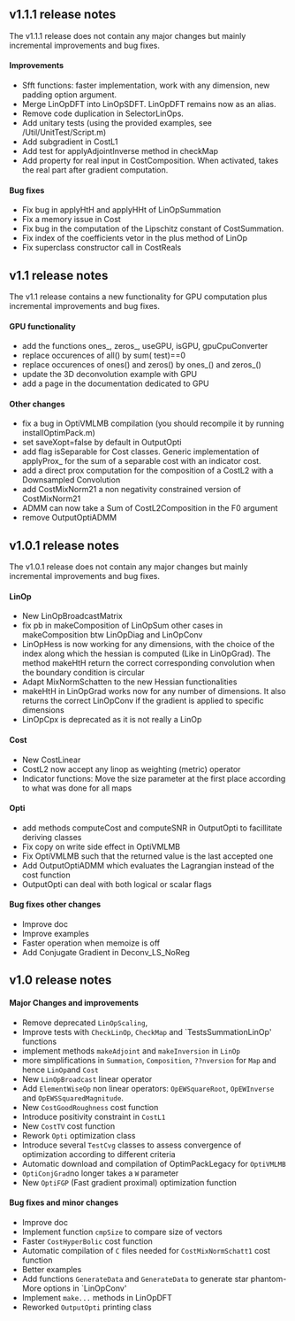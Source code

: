 ## v1.1.1 release notes
The v1.1.1 release does not contain any major changes but mainly incremental improvements and bug fixes. 

#### Improvements 
- Sfft functions: faster implementation, work with any dimension, new padding option argument.
- Merge LinOpDFT into LinOpSDFT. LinOpDFT remains now as an alias.
- Remove code duplication in SelectorLinOps.
- Add unitary tests (using the provided examples, see /Util/UnitTest/Script.m)
- Add subgradient in CostL1 
- Add test for applyAdjointInverse method in checkMap
- Add property for real input in CostComposition. When activated, takes the real part after gradient computation.

#### Bug fixes
- Fix bug in applyHtH and applyHHt of LinOpSummation
- Fix a memory issue in Cost
- Fix bug in the computation of the Lipschitz constant of CostSummation.
- Fix index of the coefficients vetor in the plus method of LinOp
- Fix superclass constructor call in CostReals

## v1.1 release notes
The v1.1 release contains a new functionality for GPU computation plus incremental improvements and bug fixes. 

#### GPU functionality
- add the functions ones_, zeros_, useGPU, isGPU, gpuCpuConverter
- replace occurences of all() by sum( test)==0 
- replace occurences of ones() and zeros() by  ones_() and zeros_()
- update the 3D deconvolution example with GPU
- add a page in the documentation dedicated to GPU

#### Other changes
- fix a bug in OptiVMLMB compilation (you should recompile it by running installOptimPack.m)
- set saveXopt=false by default in OutputOpti
- add flag isSeparable for Cost classes. Generic implementation of applyProx_ for the sum of a separable cost with an indicator cost.
- add a direct prox computation for the composition of a CostL2 with a Downsampled Convolution
- add CostMixNorm21 a non negativity constrained version of CostMixNorm21
- ADMM can now take a Sum of CostL2Composition in the F0 argument
- remove OutputOptiADMM


## v1.0.1 release notes
The v1.0.1 release does not contain any major changes but mainly incremental improvements and bug fixes. 

#### LinOp
- New LinOpBroadcastMatrix
- fix pb in makeComposition of LinOpSum other cases in makeComposition btw LinOpDiag and LinOpConv
- LinOpHess is now working for any dimensions, with the choice of the index along which the hessian is computed (Like in LinOpGrad). The method makeHtH return the correct corresponding convolution when the boundary condition is circular
- Adapt MixNormSchatten to the new Hessian functionalities
- makeHtH in LinOpGrad works now for any number of dimensions. It also returns the correct LinOpConv if the gradient is applied to specific dimensions
- LinOpCpx is deprecated as it is not really a LinOp

#### Cost
- New CostLinear
- CostL2 now accept any linop as weighting (metric) operator
- Indicator functions: Move the size parameter at the first place according to what was done for all maps

#### Opti
- add methods computeCost and computeSNR in OutputOpti to facillitate deriving classes
- Fix copy on write side effect in OptiVMLMB
- Fix OptiVMLMB such that the returned value is the last accepted one
- Add OutputOptiADMM which evaluates the Lagrangian instead of the cost function
- OutputOpti can deal with both logical or scalar flags

#### Bug fixes other changes
- Improve doc
- Improve examples
- Faster operation when memoize is off
- Add Conjugate Gradient in Deconv_LS_NoReg


## v1.0 release notes

#### Major Changes and improvements
- Remove deprecated `LinOpScaling`,
- Improve tests with `CheckLinOp`, `CheckMap` and `TestsSummationLinOp' functions
- implement methods `makeAdjoint` and `makeInversion` in `LinOp`
- more simplifications in `Summation`, `Composition`, `??nversion` for `Map` and hence `LinOp`and `Cost`
- New `LinOpBroadcast` linear operator
- Add `ElementWiseOp` non linear operators: `OpEWSquareRoot`, `OpEWInverse` and `OpEWSSquaredMagnitude`.  
- New `CostGoodRoughness` cost function
- Introduce positivity constraint in `CostL1`
- New  `CostTV` cost function
- Rework `Opti` optimization class
- Introduce several `TestCvg` classes to assess convergence of optimization according to different criteria
- Automatic download and compilation of OptimPackLegacy for `OptiVMLMB`
- `OptiConjGrad`no longer takes a `W` parameter
- New `OptiFGP` (Fast gradient proximal) optimization function



#### Bug fixes and minor changes
- Improve doc
- Implement function `cmpSize` to compare size of vectors
- Faster `CostHyperBolic` cost function
- Automatic compilation of `C` files needed for `CostMixNormSchatt1` cost function
- Better examples
- Add functions `GenerateData` and `GenerateData` to generate  star phantom- More options in `LinOpConv'
- Implement `make...` methods in LinOpDFT
- Reworked `OutputOpti` printing class


